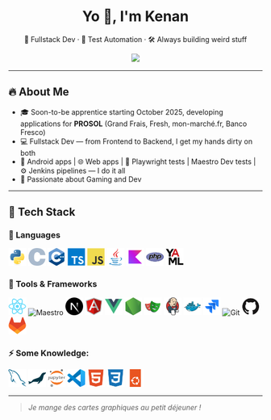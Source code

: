 <h1 align="center">Yo 👋, I'm Kenan</h1>
<p align="center">🧠 Fullstack Dev · 🧪 Test Automation · 🛠️ Always building weird stuff</p>
<p align="center">
  <img src="https://media.tenor.com/ucPj4g28HZYAAAAi/pepo-peepo.gif" width="300" />
</p>

---

## 🔥 About Me

- 🎓 Soon-to-be apprentice starting October 2025, developing applications for **PROSOL** (Grand Frais, Fresh, mon-marché.fr, Banco Fresco)
- 💻 Fullstack Dev — from Frontend to Backend, I get my hands dirty on both
- 📱 Android apps | 🌐 Web apps | 🧪 Playwright tests | Maestro Dev tests | ⚙️ Jenkins pipelines — I do it all
- 🚀 Passionate about Gaming and Dev

---

## 🚀 Tech Stack

### 💬 Languages

<p>
  <img src="https://github.com/devicons/devicon/blob/master/icons/python/python-original.svg" title="Python" alt="Python" width="35" height="35">
  <img src="https://github.com/devicons/devicon/blob/master/icons/c/c-original.svg" title="C" alt="C" width="35" height="35">
  <img src="https://github.com/devicons/devicon/blob/master/icons/cplusplus/cplusplus-original.svg" title="C++" alt="C++" width="35" height="35">
  <img src="https://raw.githubusercontent.com/devicons/devicon/ca28c779441053191ff11710fe24a9e6c23690d6/icons/typescript/typescript-plain.svg" title="TypeScript" alt="TypeScript" width="35" height="35">
  <img src="https://github.com/devicons/devicon/blob/master/icons/javascript/javascript-original.svg" title="JavaScript" alt="JavaScript" width="35" height="35">
  <img src="https://github.com/devicons/devicon/blob/master/icons/java/java-original.svg" title="Java" alt="Java" width="35" height="35">
  <img src="https://github.com/devicons/devicon/blob/master/icons/kotlin/kotlin-original.svg" title="Kotlin" alt="Kotlin" width="35" height="35">
  <img src="https://github.com/devicons/devicon/blob/master/icons/php/php-original.svg" title="PHP" alt="PHP" width="35" height="35">
  <img src="https://github.com/devicons/devicon/blob/master/icons/yaml/yaml-original.svg" title="YAML" alt="YAML" width="35" height="35">
</p>

### 🧰 Tools & Frameworks

<p>
  <img src="https://github.com/devicons/devicon/blob/master/icons/react/react-original.svg" title="React" alt="React" width="35" height="35">
  <img src="https://www.maestro.dev/logo.png" title="Maestro" alt="Maestro" width="35" height="35">
  <img src="https://raw.githubusercontent.com/devicons/devicon/ca28c779441053191ff11710fe24a9e6c23690d6/icons/nextjs/nextjs-original.svg" title="NextJS" alt="NextJS" width="35" height="35">
  <img src="https://github.com/devicons/devicon/blob/master/icons/angularjs/angularjs-original.svg" title="Angular" alt="Angular" width="35" height="35">
  <img src="https://github.com/devicons/devicon/blob/master/icons/vuejs/vuejs-original.svg" title="VueJS" alt="VueJS" width="35" height="35">
  <img src="https://github.com/devicons/devicon/blob/master/icons/nodejs/nodejs-original.svg" title="NodeJS" alt="NodeJS" width="35" height="35">
  <img src="https://github.com/devicons/devicon/blob/master/icons/playwright/playwright-original.svg" title="Playwright" alt="Playwright" width="35" height="35">
  <img src="https://github.com/devicons/devicon/blob/master/icons/jenkins/jenkins-original.svg" title="Jenkins" alt="Jenkins" width="35" height="35">
  <img src="https://github.com/devicons/devicon/blob/master/icons/docker/docker-original.svg" title="Docker" alt="Docker" width="35" height="35">
  <img src="https://github.com/devicons/devicon/blob/master/icons/jira/jira-original.svg" title="Jira" alt="Jira" width="35" height="35">
  <img src="https://www.vectorlogo.zone/logos/git-scm/git-scm-icon.svg" title="Git" alt="Git" width="35" height="35">
  <img src="https://github.com/devicons/devicon/blob/master/icons/github/github-original.svg" title="GitHub" alt="GitHub" width="35" height="35">
  <img src="https://github.com/devicons/devicon/blob/master/icons/gitlab/gitlab-original.svg" title="GitLab" alt="GitLab" width="35" height="35">
</p>

### ⚡ Some Knowledge:

<p>
  <img src="https://github.com/devicons/devicon/blob/master/icons/mysql/mysql-original.svg" title="MySQL" alt="MySQL" width="35" height="35">
  <img src="https://github.com/devicons/devicon/blob/master/icons/mariadb/mariadb-original.svg" title="MariaDB" alt="MariaDB" width="35" height="35">
  <img src="https://github.com/devicons/devicon/blob/master/icons/jupyter/jupyter-original-wordmark.svg" title="Jupyter" alt="Jupyter" width="35" height="35">
  <img src="https://github.com/devicons/devicon/blob/master/icons/vscode/vscode-original.svg" title="VSCode" alt="VSCode" width="35" height="35">
  <img src="https://github.com/devicons/devicon/blob/master/icons/html5/html5-plain.svg" title="HTML5" alt="HTML5" width="35" height="35">
  <img src="https://github.com/devicons/devicon/blob/master/icons/css3/css3-plain.svg" title="CSS3" alt="CSS3" width="35" height="35">
  <img src="https://github.com/devicons/devicon/blob/master/icons/ubuntu/ubuntu-original.svg" title="Ubuntu" alt="Ubuntu" width="35" height="35">
</p>

---

> *Je mange des cartes graphiques au petit déjeuner !*
